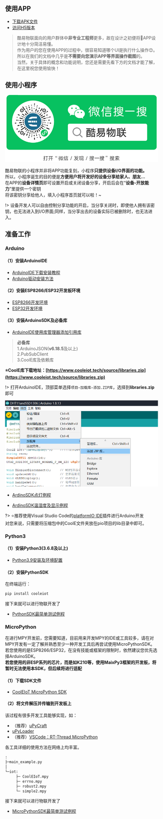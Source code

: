 ## 使用APP

- [下载APK文件](https://www.cooleiot.tech/app/cooleiot-220.apk)
- [访问H5版本](https://www.cooleiot.tech)

> 酷易物联面向的用户群体中**非专业工程师**更多，故在设计之初便将📱APP设计地十分简洁易懂。  
作为用户的您在使用APP的过程中，很容易知道哪个UI是执行什么操作😊。  
所以在我们的文档中几乎是**不需要向您演示APP等界面操作截图**的。  
当然，关于具体的概念和功能说明，您还是需要先看下方的文档才能了解，在这里祝您使用愉快！

## 使用小程序

![](static/img/quick/miniprogram.png ':size=80%')

酷易物联的小程序并非将APP功能复刻，小程序**只提供设备I/O界面的功能。**  
所以，小程序诞生的目的便是**方便用户将开发好的设备分享给家人、朋友...**  
在APP的**设备详情页**即可设置开启或关闭设备分享，开启后会在“**设备-开放能力**”里提供一个密钥  
将该密钥分享给他人，填入小程序首页就可以啦！~

!> 设备开发人可以自由控制分享功能的开启，当分享关闭时，即使他人拥有该密钥，也无法进入到I/O界面;同样，当分享出去的设备实际已被删除时，也无法进入。

## 准备工作

### Arduino

#### （1）安装ArduinoIDE
- [ArduinoIDE下载安装教程](https://www.arduino.cn/thread-5838-1-1.html)
- [Arduino驱动安装方法](https://www.arduino.cn/thread-1008-1-1.html)

#### （2）安装ESP8266/ESP32开发板环境
- [ESP8266开发环境](https://www.arduino.cn/thread-76029-1-1.html "ESP8266开发环境")
- [ESP32开发环境](https://www.arduino.cn/thread-81194-1-1.html "ESP32开发环境")

#### （3）安装ArduinoSDK及必备库
- [ArduinoIDE使用库管理器添加引用库](https://www.arduino.cn/thread-17883-1-1.html "ArduinoIDE使用库管理器添加引用库")

> **必备库**  
1.ArduinoJSON(**v6.18.5**及以上)  
2.PubSubClient  
3.CoolE库及依赖库

**⭐CoolE库下载地址：[https://www.cooleiot.tech/source/libraries.zip](https://www.cooleiot.tech/source/libraries.zip)**

!> 打开ArduinoIDE，顶部菜单选择`项目—加载库—添加.ZIP库`，选择到**libraries.zip**即可
<!-- 2.将下载后的**libraries.zip**文件解压放入 `文档/Arduino/libraries` 中！ -->

![](static/img/quick/arduinoide.png ':size=80%')

 - [ArdinoSDK点灯例程](/demo?id=点灯)

 - [ArdinoSDK温湿度及显示例程](/demo?id=温湿度及显示)

?> ⭐推荐使用Visual Studio Code的[platformIO IDE](https://platformio.org/)插件进行Arduino开发  
对您来说，只需要将压缩包中的CoolE文件夹放在pio项目的lib目录中即可。

### Python3

#### （1）安装Python3(3.6.8及以上)

 - [Python3.9安装及环境配置](https://blog.csdn.net/qq_43146264/article/details/108943465)

#### （2）安装PythonSDK


在终端运行：

```bash
pip install cooleiot
```


接下来就可以进行物联开发了

 - [PythonSDK最简单测试例程](/demo?id=测试例程)

### MicroPython

在进行MPY开发前，您需要知道，目前用来开发MPY的IDE或工具较多，请在对MPY开发有一定了解并熟悉至少一种开发工具后再尝试使用MicroPythonSDK。  
若您使用的是ESP8266/ESP32，在没有技能或框架的限制时，依然建议您优先选择ArduinoSDK。  
**若您使用的非ESP系列的芯片，而是如K210等，使用MaixPy3框架的开发板，将暂时无法使用本SDK，但后续将进行适配**

#### （1）下载SDK文件

 - [CoolEIoT MicroPython SDK](https://www.cooleiot.tech/source/iot.zip)

#### （2）将文件解压并传输到开发板上

该过程有很多开发工具能够实现，如：

 - （推荐）[uPyCraft](https://blog.csdn.net/weixin_45020839/article/details/105807767)
 - [uPyLoader](https://github.com/BetaRavener/uPyLoader)
 - （推荐）[VSCode：RT-Thread MicroPython](https://marketplace.visualstudio.com/items?itemName=RT-Thread.rt-thread-micropython)


各工具详细的使用方法在网络上均丰富。

```tree
:
├─main_example.py
│
└─iot:
     ├─ CoolEIoT.mpy
     ├─ errno.mpy
     ├─ robust2.mpy
     └─ simple2.mpy
```

接下来就可以进行物联开发了

 - [MicroPythonSDK最简单测试例程](/demo?id=测试例程-1)
